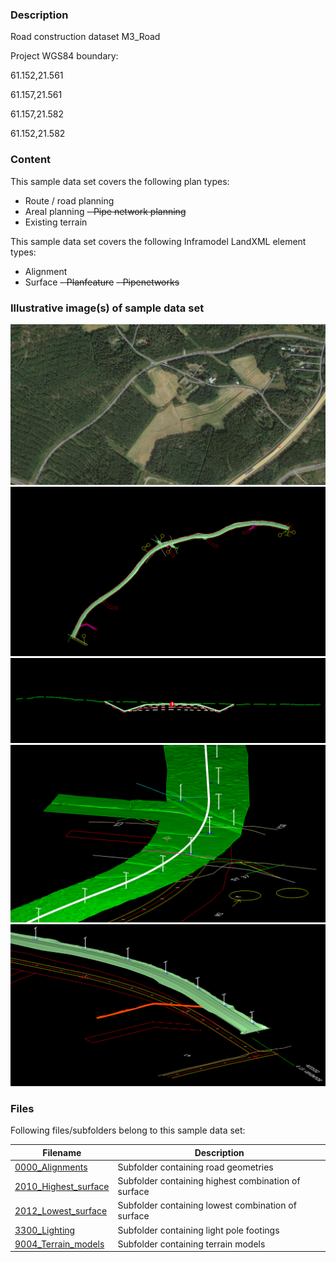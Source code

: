 
### Description

Road construction dataset M3_Road

Project WGS84 boundary: 

61.152,21.561

61.157,21.561

61.157,21.582

61.152,21.582

### Content

This sample data set covers the following plan types:
- Route / road planning
- Areal planning
~~- Pipe network planning~~
- Existing terrain


This sample data set covers the following Inframodel LandXML element types:
- Alignment
- Surface
~~- Planfeature~~
~~- Pipenetworks~~


### Illustrative image(s) of sample data set

![Image-1](image-5.png)
![Image-2](image-1.png)
![Image-3](image-3.png)
![Image-4](image-4.png)
![Image-5](image-2.png)

### Files

Following files/subfolders belong to this sample data set:

| Filename                          | Description                               |
|-----------------------------------|-------------------------------------------|
|[0000_Alignments](0000_Alignments)|Subfolder containing road geometries|
|[2010_Highest_surface](2010_Highest_surface)|Subfolder containing highest combination of surface|
|[2012_Lowest_surface](2012_Lowest_surface)|Subfolder containing lowest combination of surface|
|[3300_Lighting](3300_Lighting)|Subfolder containing light pole footings|
|[9004_Terrain_models](9004_Terrain_models)|Subfolder containing terrain models|


